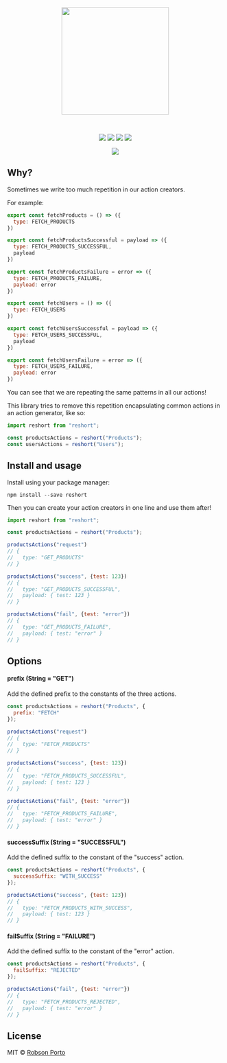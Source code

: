 <br/>
<p align="center">
  <img src="https://i.imgur.com/ItRWLd2.png" width="250" />
</p>

<br/>
<p align="center">
<a href="https://github.com/diegohaz/nod"><img src="https://img.shields.io/badge/generator-nod-2196F3.svg?style=flat-square" /></a>
<a href="https://npmjs.org/package/reshort"><img src="https://img.shields.io/npm/v/reshort.svg?style=flat-square" /></a>
<a href="https://travis-ci.org/robbporto/reshort"><img src="https://img.shields.io/travis/robbporto/reshort/master.svg?style=flat-square" /></a>
<a href="https://codecov.io/gh/robbporto/reshort/branch/master"><img src="https://img.shields.io/codecov/c/github/robbporto/reshort/master.svg?style=flat-square" /></a>
</p>

<p align="center">
  <img src="https://i.imgur.com/2SUaL34.png"/>
</p>

## Why?

Sometimes we write too much repetition in our action creators.

For example:
```js
export const fetchProducts = () => ({
  type: FETCH_PRODUCTS
})

export const fetchProductsSuccessful = payload => ({
  type: FETCH_PRODUCTS_SUCCESSFUL,
  payload
})

export const fetchProductsFailure = error => ({
  type: FETCH_PRODUCTS_FAILURE,
  payload: error
})

export const fetchUsers = () => ({
  type: FETCH_USERS
})

export const fetchUsersSuccessful = payload => ({
  type: FETCH_USERS_SUCCESSFUL,
  payload
})

export const fetchUsersFailure = error => ({
  type: FETCH_USERS_FAILURE,
  payload: error
})
```

You can see that we are repeating the same patterns in all our actions!

This library tries to remove this repetition encapsulating common actions in an action generator, like so:

```js
import reshort from "reshort";

const productsActions = reshort("Products");
const usersActions = reshort("Users");
```

## Install and usage

Install using your package manager:
```
npm install --save reshort
```
Then you can create your action creators in one line and use them after!
```js
import reshort from "reshort";

const productsActions = reshort("Products");

productsActions("request")
// {
//   type: "GET_PRODUCTS"
// }

productsActions("success", {test: 123})
// {
//   type: "GET_PRODUCTS_SUCCESSFUL",
//   payload: { test: 123 }
// }

productsActions("fail", {test: "error"})
// {
//   type: "GET_PRODUCTS_FAILURE",
//   payload: { test: "error" }
// }
```

## Options

#### prefix (String = "GET")
Add the defined prefix to the constants of the three actions.
```js
const productsActions = reshort("Products", {
  prefix: "FETCH"
});

productsActions("request")
// {
//   type: "FETCH_PRODUCTS"
// }

productsActions("success", {test: 123})
// {
//   type: "FETCH_PRODUCTS_SUCCESSFUL",
//   payload: { test: 123 }
// }

productsActions("fail", {test: "error"})
// {
//   type: "FETCH_PRODUCTS_FAILURE",
//   payload: { test: "error" }
// }
```

#### successSuffix (String = "SUCCESSFUL")
Add the defined suffix to the constant of the "success" action.
```js
const productsActions = reshort("Products", {
  successSuffix: "WITH_SUCCESS"
});

productsActions("success", {test: 123})
// {
//   type: "FETCH_PRODUCTS_WITH_SUCCESS",
//   payload: { test: 123 }
// }
```

#### failSuffix (String = "FAILURE")
Add the defined suffix to the constant of the "error" action.
```js
const productsActions = reshort("Products", {
  failSuffix: "REJECTED"
});

productsActions("fail", {test: "error"})
// {
//   type: "FETCH_PRODUCTS_REJECTED",
//   payload: { test: "error" }
// }
```

## License

MIT © [Robson Porto](https://github.com/robbporto)
